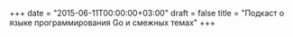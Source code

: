 +++
date = "2015-06-11T00:00:00+03:00"
draft = false
title = "Подкаст о языке программирования Go и смежных темах"
+++
